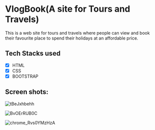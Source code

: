 # VlogBook(A site for Tours and Travels)

This is a web site for tours and travels where people can view and book their favourite place to spend their holidays at an affordable price.

## Tech Stacks used

- [x] HTML
- [x] CSS
- [x] BOOTSTRAP

## Screen shots:


![tBeJxhbehh](https://user-images.githubusercontent.com/94303484/215008725-f60f2d51-373a-4681-b614-45b6e511002f.png)

![BvOErRUB0C](https://user-images.githubusercontent.com/94303484/215008688-544d3a98-0e30-4bbe-86f1-bf3b799c3f98.png)

![chrome_Rvs0YMzHzA](https://user-images.githubusercontent.com/94303484/215008751-c7b022af-2e05-4b23-a4f6-6f10c422c917.png)
